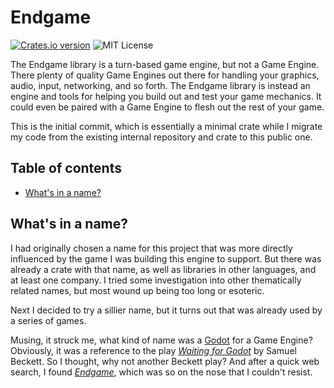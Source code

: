 # Endgame

<p>  
<a href="https://crates.io/crates/endgame"><img src="https://img.shields.io/crates/v/endgame?style=flat-square" alt="Crates.io version" /></a>
<img src="https://img.shields.io/github/license/gawashburn/endgame" alt="MIT License" />
</p>

The Endgame library is a turn-based game engine, but not a Game Engine. There
plenty of quality Game Engines out there for handling your graphics, audio,
input, networking, and so forth. The Endgame library is instead an engine
and tools for helping you build out and test your game mechanics.  It could 
even be paired with a Game Engine to flesh out the rest of your game.

This is the initial commit, which is essentially a minimal crate while I
migrate my code from the existing internal repository and crate to this public
one.

## Table of contents

- [What's in a name?](#whats-in-a-name)

## What's in a name?

I had originally chosen a name for this project that was more directly
influenced by the game I was building this engine to support. But there was
already a crate with that name, as well as libraries in other languages,
and at least one company.  I tried some investigation into other thematically
related names, but most wound up being too long or esoteric.  

Next I decided to try a sillier name, but it turns out that was already used
by a series of games.

Musing, it struck me, what kind of name was a
<a href="https://godotengine.org/">Godot</a> for a Game Engine? Obviously,
it was a reference to the
play <i><a href="https://en.wikipedia.org/wiki/Waiting_for_Godot">Waiting for
Godot</a></i>
by Samuel Beckett. So I thought, why not another Beckett play? And after a
quick web search, I
found <i><a href="https://en.wikipedia.org/wiki/Endgame_(play)">Endgame</a></i>,
which was so on the nose that I couldn't resist.